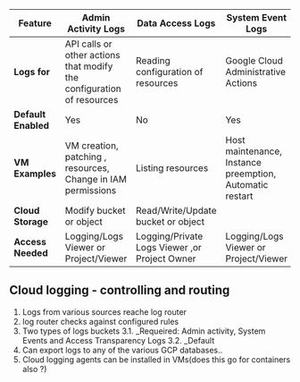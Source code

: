 | Feature             | Admin Activity Logs                                                    | Data Access Logs                              | System Event Logs                                        | Policy Denied Logs                                     |
|---------------------|------------------------------------------------------------------------|-----------------------------------------------|----------------------------------------------------------|--------------------------------------------------------|
| **Logs for**        | API calls or other actions that modify the configuration  of resources | Reading configuration of resources            | Google Cloud Administrative Actions                      | Denial of attempted access via user or service account |
| **Default Enabled** | Yes                                                                    | No                                            | Yes                                                      | Yes                                                    |
| **VM Examples**     | VM creation, patching , resources, Change in IAM permissions           | Listing resources                             | Host maintenance, Instance preemption, Automatic restart | Security policy violation logs                         |
| **Cloud Storage**   | Modify bucket or object                                                | Read/Write/Update bucket or object            |                                                          |                                                        |
| **Access Needed**   | Logging/Logs Viewer or Project/Viewer                                  | Logging/Private Logs Viewer ,or Project Owner | Logging/Logs Viewer or Project/Viewer                    | Logging/Logs Viewer or Project/Viewer                  |




## Cloud logging  - controlling and routing


1. Logs from various sources reache log router
2. log router checks against configured rules
3. Two types of logs buckets
   3.1. _Requeired: Admin activity, System Events and Access Transparency Logs
    3.2. _Default
4. Can export logs to any of the various GCP databases..
5. Cloud logging agents can be installed in VMs(does this go for containers also ?)